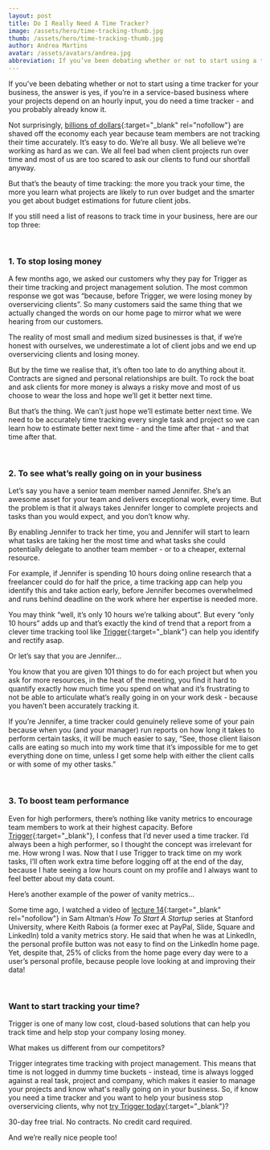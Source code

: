 ```yaml
---
layout: post
title: Do I Really Need A Time Tracker?
image: /assets/hero/time-tracking-thumb.jpg
thumb: /assets/hero/time-tracking-thumb.jpg
author: Andrea Martins
avatar: /assets/avatars/andrea.jpg
abbreviation: If you’ve been debating whether or not to start using a time tracker for your business, the answer is...
---
```

If you’ve been debating whether or not to start using a time tracker for your business, the answer is yes, if you’re in a service-based business where your projects depend on an hourly input, you do need a time tracker - and you probably already know it.

Not surprisingly, [billions of dollars](https://hbr.org/2015/01/workers-are-bad-at-filling-out-timesheets-and-it-costs-billions-a-day){:target="_blank" rel="nofollow"} are shaved off the economy each year because team members are not tracking their time accurately. It’s easy to do. We’re all busy. We all believe we’re working as hard as we can. We all feel bad when client projects run over time and most of us are too scared to ask our clients to fund our shortfall anyway.

But that’s the beauty of time tracking: the more you track your time, the more you learn what projects are likely to run over budget and the smarter you get about budget estimations for future client jobs.

If you still need a list of reasons to track time in your business, here are our top three:

&nbsp;

### 1. To stop losing money ###

A few months ago, we asked our customers why they pay for Trigger as their time tracking and project management solution. The most common response we got was “because, before Trigger, we were losing money by overservicing clients”. So many customers said the same thing that we actually changed the words on our home page to mirror what we were hearing from our customers.

The reality of most small and medium sized businesses is that, if we’re honest with ourselves, we underestimate a lot of client jobs and we end up overservicing clients and losing money.

But by the time we realise that, it’s often too late to do anything about it. Contracts are signed and personal relationships are built. To rock the boat and ask clients for more money is always a risky move and most of us choose to wear the loss and hope we’ll get it better next time.

But that’s the thing. We can’t just hope we’ll estimate better next time. We need to be accurately time tracking every single task and project so we can learn how to estimate better next time - and the time after that - and that time after that.

&nbsp;

### 2. To see what’s really going on in your business ###

Let’s say you have a senior team member named Jennifer. She’s an awesome asset for your team and delivers exceptional work, every time. But the problem is that it always takes Jennifer longer to complete projects and tasks than you would expect, and you don’t know why.

By enabling Jennifer to track her time, you and Jennifer will start to learn what tasks are taking her the most time and what tasks she could potentially delegate to another team member - or to a cheaper, external resource.

For example, if Jennifer is spending 10 hours doing online research that a freelancer could do for half the price, a time tracking app can help you identify this and take action early, before Jennifer becomes overwhelmed and runs behind deadline on the work where her expertise is needed more.

You may think “well, it’s only 10 hours we’re talking about”. But every “only 10 hours” adds up and that’s exactly the kind of trend that a report from a clever time tracking tool like [Trigger](https://www.triggerapp.com/){:target="_blank"} can help you identify and rectify asap.

Or let’s say that you are Jennifer…

You know that you are given 101 things to do for each project but when you ask for more resources, in the heat of the meeting, you find it hard to quantify exactly how much time you spend on what and it’s frustrating to not be able to articulate what’s really going in on your work desk - because you haven’t been accurately tracking it.

If you’re Jennifer, a time tracker could genuinely relieve some of your pain because when you (and your manager) run reports on how long it takes to perform certain tasks, it will be much easier to say, “See, those client liaison calls are eating so much into my work time that it’s impossible for me to get everything done on time, unless I get some help with either the client calls or with some of my other tasks.”

&nbsp;

### 3.  To boost team performance ###

Even for high performers, there’s nothing like vanity metrics to encourage team members to work at their highest capacity. Before [Trigger](https://www.triggerapp.com/){:target="_blank"}, I confess that I’d never used a time tracker. I’d always been a high performer, so I thought the concept was irrelevant for me. How wrong I was. Now that I use Trigger to track time on my work tasks, I’ll often work extra time before logging off at the end of the day, because I hate seeing a low hours count on my profile and I always want to feel better about my data count.

Here’s another example of the power of vanity metrics...

Some time ago, I watched a video of [lecture 14](https://www.youtube.com/watch?v=6fQHLK1aIBs){:target="_blank" rel="nofollow"} in Sam Altman’s *How To Start A Startup* series at Stanford University, where Keith Rabois (a former exec at PayPal, Slide, Square and LinkedIn) told a vanity metrics story. He said that when he was at LinkedIn, the personal profile button was not easy to find on the LinkedIn home page. Yet, despite that, 25% of clicks from the home page every day were to a user’s personal profile, because people love looking at and improving their data!

&nbsp;

### Want to start tracking your time? ###

Trigger is one of many low cost, cloud-based solutions that can help you track time and help stop your company losing money.

What makes us different from our competitors?

Trigger integrates time tracking with project management. This means that time is not logged in dummy time buckets - instead, time is always logged against a real task, project and company, which makes it easier to manage your projects and know what's really going on in your business.
So, if know you need a time tracker and you want to help your business stop overservicing clients, why not [try Trigger today](https://www.triggerapp.com/){:target="_blank"}?

30-day free trial. No contracts. No credit card required.

And we’re really nice people too!
